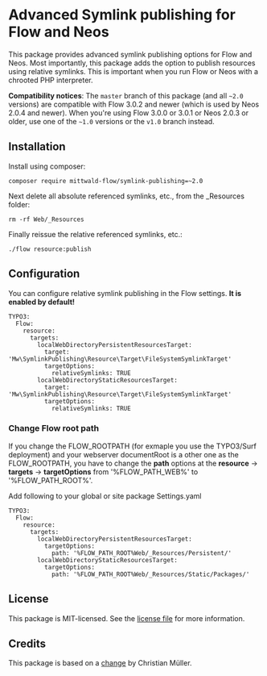 Advanced Symlink publishing for Flow and Neos
=============================================

This package provides advanced symlink publishing options for Flow and Neos.
Most importantly, this package adds the option to publish resources using relative symlinks.
This is important when you run Flow or Neos with a chrooted PHP interpreter.

**Compatibility notices**: The `master` branch of this package (and all `~2.0`
versions) are compatible with Flow 3.0.2 and newer (which is used by
Neos 2.0.4 and newer). When you're using Flow 3.0.0 or 3.0.1 or Neos 2.0.3 or
older, use one of the `~1.0` versions or the `v1.0` branch instead.

Installation
------------

Install using composer:

    composer require mittwald-flow/symlink-publishing=~2.0

Next delete all absolute referenced symlinks, etc., from the _Resources folder:

    rm -rf Web/_Resources

Finally reissue the relative referenced symlinks, etc.:

    ./flow resource:publish

Configuration
-------------

You can configure relative symlink publishing in the Flow settings.
**It is enabled by default!**

	TYPO3:
	  Flow:
		resource:
		  targets:
			localWebDirectoryPersistentResourcesTarget:
			  target: 'Mw\SymlinkPublishing\Resource\Target\FileSystemSymlinkTarget'
			  targetOptions:
				relativeSymlinks: TRUE
			localWebDirectoryStaticResourcesTarget:
			  target: 'Mw\SymlinkPublishing\Resource\Target\FileSystemSymlinkTarget'
			  targetOptions:
				relativeSymlinks: TRUE


### Change Flow root path

If you change the FLOW_ROOTPATH (for exmaple you use the TYPO3/Surf deployment) and your webserver documentRoot is a other one as the FLOW_ROOTPATH, you have to change the **path** options at the **resource** -> **targets** -> **targetOptions**
from '%FLOW_PATH_WEB%' to '%FLOW_PATH_ROOT%'.

Add following to your global or site package Settings.yaml

	TYPO3:
	  Flow:
		resource:
		  targets:
			localWebDirectoryPersistentResourcesTarget:
			  targetOptions:
				path: '%FLOW_PATH_ROOT%Web/_Resources/Persistent/'
			localWebDirectoryStaticResourcesTarget:
			  targetOptions:
				path: '%FLOW_PATH_ROOT%Web/_Resources/Static/Packages/'

License
-------

This package is MIT-licensed. See the [license file](LICENSE) for more information.

Credits
-------

This package is based on a [change](https://review.typo3.org/30519) by Christian Müller.
